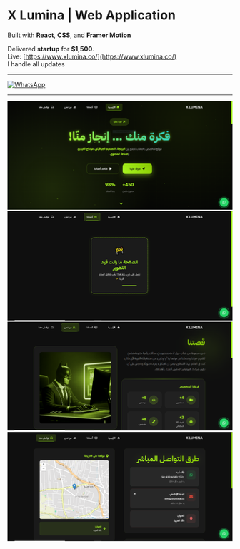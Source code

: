 # X Lumina | Web Application

Built with **React**, **CSS**, and **Framer Motion**

Delivered  **startup** for **$1,500**.  
Live: [https://www.xlumina.co/](https://www.xlumina.co/)  
I handle all updates

---

[![WhatsApp](https://img.shields.io/badge/WhatsApp-Chat-green?logo=whatsapp&style=for-the-badge)](https://wa.me/972503820005)

---
![Home](./images/Home.PNG)
![Project](./images/Project.PNG)
![About](./images/About.PNG)
![Contact](./images/Contact.PNG)



